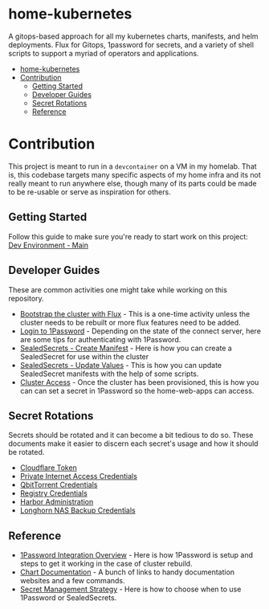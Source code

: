 # home-kubernetes
A gitops-based approach for all my kubernetes charts, manifests, and helm deployments. Flux for Gitops, 1password for secrets, and a variety of shell scripts to support a myriad of operators and applications.

- [home-kubernetes](#home-kubernetes)
- [Contribution](#contribution)
  - [Getting Started](#getting-started)
  - [Developer Guides](#developer-guides)
  - [Secret Rotations](#secret-rotations)
  - [Reference](#reference)

# Contribution 

This project is meant to run in a `devcontainer` on a VM in my homelab. That is, this codebase targets many specific aspects of my home infra and its not really meant to run anywhere else, though many of its parts could be made to be re-usable or serve as inspiration for others.

## Getting Started

Follow this guide to make sure you're ready to start work on this project: [Dev Environment - Main](./docs/dev-env-main.md)

## Developer Guides

These are common activities one might take while working on this repository.

- [Bootstrap the cluster with Flux](./docs/dev-guide-flux-bootstrap.md) - This is a one-time activity unless the cluster needs to be rebuilt or more flux features need to be added.
- [Login to 1Password](./docs/dev-guide-login-to-one-password.md) - Depending on the state of the connect server, here are some tips for authenticating with 1Password.
- [SealedSecrets - Create Manifest](./docs/dev-guide-sealed-secrets-create-manifest.md) - Here is how you can create a SealedSecret for use within the cluster
- [SealedSecrets - Update Values](./docs/dev-guide-sealed-secrets-update-values.md) - This is how you can update SealedSecret manifests with the help of some scripts.
- [Cluster Access](./docs/dev-guide-cluster-access.md) - Once the cluster has been provisioned, this is how you can can set a secret in 1Password so the home-web-apps can access.

## Secret Rotations

Secrets should be rotated and it can become a bit tedious to do so. These documents make it easier to discern each secret's usage and how it should be rotated.

- [Cloudflare Token](./docs/secrets-cloudflare-token.md)
- [Private Internet Access Credentials](./docs/secrets-pia-credentials.md)
- [QbitTorrent Credentials](./docs/secrets-qbittorrent.md)
- [Registry Credentials](./docs/secrets-regcred.md)
- [Harbor Administration](./docs/secrets-harbor-admin.md)
- [Longhorn NAS Backup Credentials](./docs/secrets-longhorn-nas.md)


## Reference
- [1Password Integration Overview](./docs/reference-1password-integration-overview.md) - Here is how 1Password is setup and steps to get it working in the case of cluster rebuild.
- [Chart Documentation](./docs/reference-chart-documentation.md) - A bunch of links to handy documentation websites and a few commands.
- [Secret Management Strategy](./docs/reference-secret-management-strategy.md) - Here is how to choose when to use 1Password or SealedSecrets.
